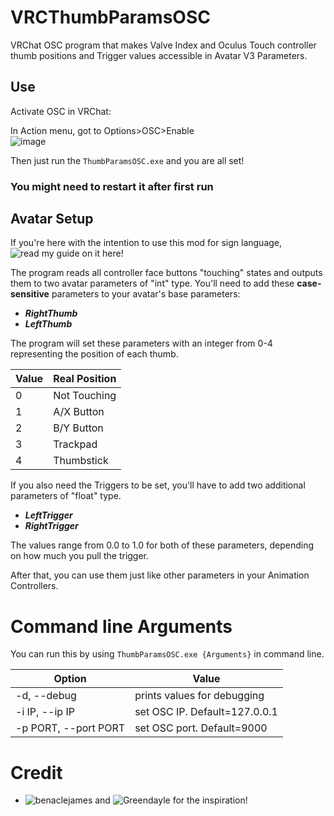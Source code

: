 # VRCThumbParamsOSC
VRChat OSC program that makes Valve Index and Oculus Touch controller thumb positions and Trigger values accessible in Avatar V3 Parameters.

## Use

Activate OSC in VRChat:

In Action menu, got to Options>OSC>Enable <br/>
![image](https://user-images.githubusercontent.com/43730681/165360919-826cdee2-2783-485c-a980-a69cc0d2f678.png)


Then just run the ```ThumbParamsOSC.exe``` and you are all set! <br/>
### You might need to restart it after first run

## Avatar Setup

If you're here with the intention to use this mod for sign language, ![read my guide on it here!](https://github.com/I5UCC/VRC-ASL_Gestures)

The program reads all controller face buttons "touching" states and outputs them to two avatar parameters of "int" type.
You'll need to add these **case-sensitive** parameters to your avatar's base parameters:

- ***RightThumb***
- ***LeftThumb***

The program will set these parameters with an integer from 0-4 representing the position of each thumb.

| Value | Real Position |
| ----- | ------------- |
| 0     | Not Touching  |
| 1     | A/X Button      |
| 2     | B/Y Button      |
| 3     | Trackpad      |
| 4     | Thumbstick    |

If you also need the Triggers to be set, you'll have to add two additional parameters of "float" type.

- ***LeftTrigger***
- ***RightTrigger***

The values range from 0.0 to 1.0 for both of these parameters, depending on how much you pull the trigger.

After that, you can use them just like other parameters in your Animation Controllers.

# Command line Arguments
You can run this by using ```ThumbParamsOSC.exe {Arguments}``` in command line.

| Option | Value |
| ----- | ------------- |
| -d, --debug     | prints values for debugging |
| -i IP, --ip IP    | set OSC IP. Default=127.0.0.1  |
| -p PORT, --port PORT    | set OSC port. Default=9000      |

# Credit
- ![benaclejames](https://github.com/benaclejames) and ![Greendayle](https://github.com/Greendayle) for the inspiration!
